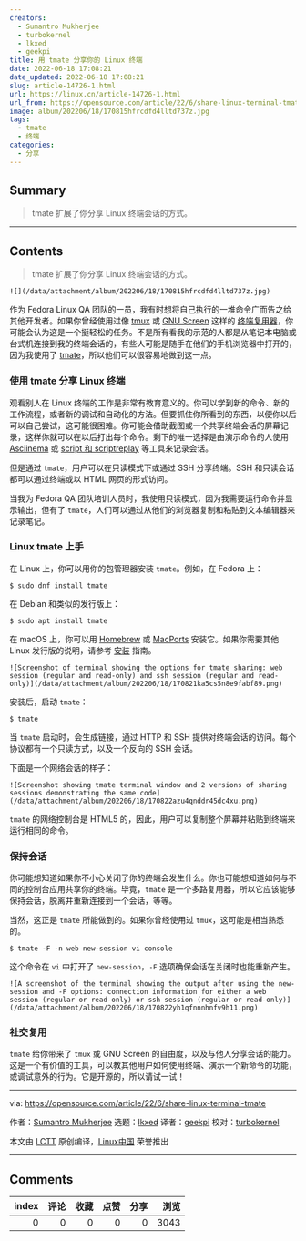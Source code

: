 ```yaml
---
creators:
  - Sumantro Mukherjee
  - turbokernel
  - lkxed
  - geekpi
title: 用 tmate 分享你的 Linux 终端
date: 2022-06-18 17:08:21
date_updated: 2022-06-18 17:08:21
slug: article-14726-1.html
url: https://linux.cn/article-14726-1.html
url_from: https://opensource.com/article/22/6/share-linux-terminal-tmate
image: album/202206/18/170815hfrcdfd4lltd737z.jpg
tags:
  - tmate
  - 终端
categories:
  - 分享
---
```


## Summary

> tmate 扩展了你分享 Linux 终端会话的方式。

***

<!-- more -->

## Contents

> 
> tmate 扩展了你分享 Linux 终端会话的方式。
> 
> 
> 

`![](/data/attachment/album/202206/18/170815hfrcdfd4lltd737z.jpg)`

作为 Fedora Linux QA 团队的一员，我有时想将自己执行的一堆命令广而告之给其他开发者。如果你曾经使用过像 [tmux](https://opensource.com/downloads/tmux-cheat-sheet) 或 [GNU Screen](https://opensource.com/article/17/3/introduction-gnu-screen) 这样的 [终端复用器](https://opensource.com/article/21/5/linux-terminal-multiplexer)，你可能会认为这是一个挺轻松的任务。不是所有看我的示范的人都是从笔记本电脑或台式机连接到我的终端会话的，有些人可能是随手在他们的手机浏览器中打开的，因为我使用了 [tmate](https://tmate.io/)，所以他们可以很容易地做到这一点。

### 使用 tmate 分享 Linux 终端

观看别人在 Linux 终端的工作是非常有教育意义的。你可以学到新的命令、新的工作流程，或者新的调试和自动化的方法。但要抓住你所看到的东西，以便你以后可以自己尝试，这可能很困难。你可能会借助截图或一个共享终端会话的屏幕记录，这样你就可以在以后打出每个命令。剩下的唯一选择是由演示命令的人使用 [Asciinema](https://opensource.com/article/22/1/record-your-terminal-session-asciinema) 或 [script 和 scriptreplay](https://www.redhat.com/sysadmin/record-terminal-script-scriptreplay) 等工具来记录会话。

但是通过 `tmate`，用户可以在只读模式下或通过 SSH 分享终端。SSH 和只读会话都可以通过终端或以 HTML 网页的形式访问。

当我为 Fedora QA 团队培训人员时，我使用只读模式，因为我需要运行命令并显示输出，但有了 `tmate`，人们可以通过从他们的浏览器复制和粘贴到文本编辑器来记录笔记。

### Linux tmate 上手

在 Linux 上，你可以用你的包管理器安装 `tmate`。例如，在 Fedora 上：

```shell
$ sudo dnf install tmate
```

在 Debian 和类似的发行版上：

```shell
$ sudo apt install tmate
```

在 macOS 上，你可以用 [Homebrew](https://opensource.com/article/20/6/homebrew-mac) 或 [MacPorts](https://opensource.com/article/20/11/macports) 安装它。如果你需要其他 Linux 发行版的说明，请参考 [安装](https://tmate.io/) 指南。

`![Screenshot of terminal showing the options for tmate sharing: web session (regular and read-only) and ssh session (regular and read-only)](/data/attachment/album/202206/18/170821ka5cs5n8e9fabf89.png)`

安装后，启动 `tmate`：

```shell
$ tmate
```

当 `tmate` 启动时，会生成链接，通过 HTTP 和 SSH 提供对终端会话的访问。每个协议都有一个只读方式，以及一个反向的 SSH 会话。

下面是一个网络会话的样子：

`![Screenshot showing tmate terminal window and 2 versions of sharing sessions demonstrating the same code](/data/attachment/album/202206/18/170822azu4qnddr45dc4xu.png)`

`tmate` 的网络控制台是 HTML5 的，因此，用户可以复制整个屏幕并粘贴到终端来运行相同的命令。

### 保持会话

你可能想知道如果你不小心关闭了你的终端会发生什么。你也可能想知道如何与不同的控制台应用共享你的终端。毕竟，`tmate` 是一个多路复用器，所以它应该能够保持会话，脱离并重新连接到一个会话，等等。

当然，这正是 `tmate` 所能做到的。如果你曾经使用过 `tmux`，这可能是相当熟悉的。

```shell
$ tmate -F -n web new-session vi console
```

这个命令在 `vi` 中打开了 `new-session`，`-F` 选项确保会话在关闭时也能重新产生。

`![A screenshot of the terminal showing the output after using the new-session and -F options: connection information for either a web session (regular or read-only) or ssh session (regular or read-only)](/data/attachment/album/202206/18/170822yh1qfnnnhnfv9h11.png)`

### 社交复用

`tmate` 给你带来了 `tmux` 或 GNU Screen 的自由度，以及与他人分享会话的能力。这是一个有价值的工具，可以教其他用户如何使用终端、演示一个新命令的功能，或调试意外的行为。它是开源的，所以请试一试！

---

via: <https://opensource.com/article/22/6/share-linux-terminal-tmate>

作者：[Sumantro Mukherjee](https://opensource.com/users/sumantro) 选题：[lkxed](https://github.com/lkxed) 译者：[geekpi](https://github.com/geekpi) 校对：[turbokernel](https://github.com/turbokernel)

本文由 [LCTT](https://github.com/LCTT/TranslateProject) 原创编译，[Linux中国](https://linux.cn/) 荣誉推出

***

## Comments


|   index |   评论 |   收藏 |   点赞 |   分享 |   浏览 |
|--------:|-------:|-------:|-------:|-------:|-------:|
|       0 |      0 |      0 |      0 |      0 |   3043 |
